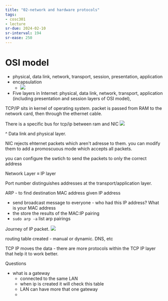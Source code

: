 ```yaml
---
title: "02-network and hardware protocols"
tags: 
- cosc301
- lecture
sr-due: 2024-02-10
sr-interval: 194
sr-ease: 250
---
```



# OSI model
- physical, data link, network, transport, session, presentation, application
- encapsulation
	- ![](https://i.imgur.com/jOSWdJ4.png)
- Five layers in Internet: physical, data link, network, transport, application (including presentation and session layers of OSI model),

TCP/IP sits in kernel of operating system. packet is passed from RAM to the network card, then through the ethernet cable.

There is a specific bus for tcp/ip between ram and NIC ![](https://i.imgur.com/LanUiYW.png)


^ Data link and physical layer.

NIC rejects ehternet packets which aren't adresse to them. you can modify them to add a promoscuous mode which accepts all packets.

you can configure the swtich to send the packets to only the correct address

Network Layer ≡ IP layer

Port number distinguishes addresses at the transport/application layer. 

ARP - to find destination MAC address given IP address
- send broadcast message to everyone - who had this IP address? What is your MAC address
- the store the results of the MAC:IP pairing
- `sudo arp -a` list arp pairings

Journey of IP packet. ![](https://i.imgur.com/TKw5s1Y.png)

routing table created - manual or dynamic. DNS, etc

TCP IP moves the data - there are more protocols within the TCP IP layer that help it to work better.

Questions
- what is a gateway
	- connected to the same LAN
	- when ip is created it will check this table
	- LAN can have more that one gateway
	- 